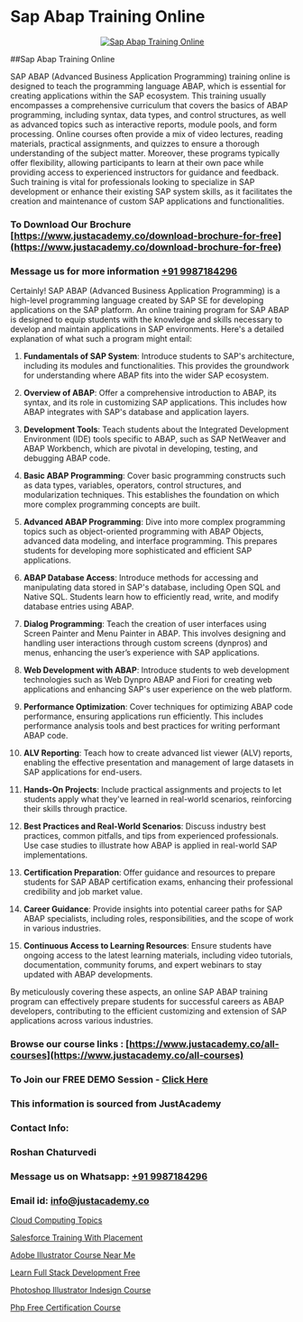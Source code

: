 # Sap Abap Training Online

<p align="center">
  <a href="https://justacademy.co/course-detail/sap-abap-training">
    <img src="https://justacademy.co/storage2/course_image/1707212883_course_image.webp" alt="Sap Abap Training Online">
  </a>
</p>
##Sap Abap Training Online

SAP ABAP (Advanced Business Application Programming) training online is designed to teach the programming language ABAP, which is essential for creating applications within the SAP ecosystem. This training usually encompasses a comprehensive curriculum that covers the basics of ABAP programming, including syntax, data types, and control structures, as well as advanced topics such as interactive reports, module pools, and form processing. Online courses often provide a mix of video lectures, reading materials, practical assignments, and quizzes to ensure a thorough understanding of the subject matter. Moreover, these programs typically offer flexibility, allowing participants to learn at their own pace while providing access to experienced instructors for guidance and feedback. Such training is vital for professionals looking to specialize in SAP development or enhance their existing SAP system skills, as it facilitates the creation and maintenance of custom SAP applications and functionalities.
### To Download Our Brochure [https://www.justacademy.co/download-brochure-for-free](https://www.justacademy.co/download-brochure-for-free)
### Message us for more information [+91 9987184296](https://api.whatsapp.com/send?phone=919987184296)
Certainly! SAP ABAP (Advanced Business Application Programming) is a high-level programming language created by SAP SE for developing applications on the SAP platform. An online training program for SAP ABAP is designed to equip students with the knowledge and skills necessary to develop and maintain applications in SAP environments. Here's a detailed explanation of what such a program might entail:

1) **Fundamentals of SAP System**: Introduce students to SAP's architecture, including its modules and functionalities. This provides the groundwork for understanding where ABAP fits into the wider SAP ecosystem.

2) **Overview of ABAP**: Offer a comprehensive introduction to ABAP, its syntax, and its role in customizing SAP applications. This includes how ABAP integrates with SAP's database and application layers.

3) **Development Tools**: Teach students about the Integrated Development Environment (IDE) tools specific to ABAP, such as SAP NetWeaver and ABAP Workbench, which are pivotal in developing, testing, and debugging ABAP code.

4) **Basic ABAP Programming**: Cover basic programming constructs such as data types, variables, operators, control structures, and modularization techniques. This establishes the foundation on which more complex programming concepts are built.

5) **Advanced ABAP Programming**: Dive into more complex programming topics such as object-oriented programming with ABAP Objects, advanced data modeling, and interface programming. This prepares students for developing more sophisticated and efficient SAP applications.

6) **ABAP Database Access**: Introduce methods for accessing and manipulating data stored in SAP's database, including Open SQL and Native SQL. Students learn how to efficiently read, write, and modify database entries using ABAP.

7) **Dialog Programming**: Teach the creation of user interfaces using Screen Painter and Menu Painter in ABAP. This involves designing and handling user interactions through custom screens (dynpros) and menus, enhancing the user’s experience with SAP applications.

8) **Web Development with ABAP**: Introduce students to web development technologies such as Web Dynpro ABAP and Fiori for creating web applications and enhancing SAP's user experience on the web platform.

9) **Performance Optimization**: Cover techniques for optimizing ABAP code performance, ensuring applications run efficiently. This includes performance analysis tools and best practices for writing performant ABAP code.

10) **ALV Reporting**: Teach how to create advanced list viewer (ALV) reports, enabling the effective presentation and management of large datasets in SAP applications for end-users.

11) **Hands-On Projects**: Include practical assignments and projects to let students apply what they've learned in real-world scenarios, reinforcing their skills through practice.

12) **Best Practices and Real-World Scenarios**: Discuss industry best practices, common pitfalls, and tips from experienced professionals. Use case studies to illustrate how ABAP is applied in real-world SAP implementations.

13) **Certification Preparation**: Offer guidance and resources to prepare students for SAP ABAP certification exams, enhancing their professional credibility and job market value.

14) **Career Guidance**: Provide insights into potential career paths for SAP ABAP specialists, including roles, responsibilities, and the scope of work in various industries.

15) **Continuous Access to Learning Resources**: Ensure students have ongoing access to the latest learning materials, including video tutorials, documentation, community forums, and expert webinars to stay updated with ABAP developments.

By meticulously covering these aspects, an online SAP ABAP training program can effectively prepare students for successful careers as ABAP developers, contributing to the efficient customizing and extension of SAP applications across various industries.

### Browse our course links : [https://www.justacademy.co/all-courses](https://www.justacademy.co/all-courses) 
### To Join our FREE DEMO Session - [Click Here](https://www.justacademy.co/register-for-course-demo)


### This information is sourced from JustAcademy
### Contact Info:
### Roshan Chaturvedi
### Message us on Whatsapp: [+91 9987184296](https://api.whatsapp.com/send?phone=919987184296)
### Email id: [info@justacademy.co](mailto:info@justacademy.co)
                
[Cloud Computing Topics](https://www.linkedin.com/pulse/cloud-computing-topics-justacademy-thane-5csxc?trackingId=7g9C4ccL%2BJ7qXdVTCgQT6Q%3D%3D&lipi=urn%3Ali%3Apage%3Ad_flagship3_company_admin%3BQUUDXGyzQlqUHLkfVC%2F2FQ%3D%3D)

[Salesforce Training With Placement](https://www.linkedin.com/pulse/salesforce-training-placement-justacademy-mumbai-a3czc?trackingId=gGgi5oq%2FPNXuRg0aMYA6Qw%3D%3D&lipi=urn%3Ali%3Apage%3Ad_flagship3_showcase_admin%3BJUoY9p%2BbQrqxVPWmOWmq6Q%3D%3D)

[Adobe Illustrator Course Near Me](https://medium.com/@abhidnya.1068/adobe-illustrator-course-near-me-3f32845e941c)

[Learn Full Stack Development Free](https://medium.com/@akanshapatil/learn-full-stack-development-free-8faddb8e8ceb)

[Photoshop Illustrator Indesign Course](https://justacademyin.github.io/justacademy/photoshop-illustrator-indesign-course)

[Php Free Certification Course](https://justacademyin.github.io/justacademy/php-free-certification-course)


